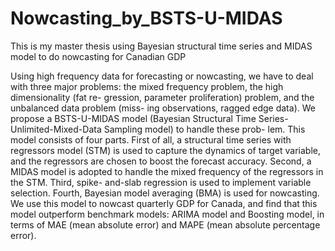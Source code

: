 # Nowcasting_by_BSTS-U-MIDAS
This is my master thesis using Bayesian structural time series and MIDAS model to do nowcasting for Canadian GDP


Using high frequency data for forecasting or nowcasting, we have to deal with three major problems: the mixed frequency problem, the high dimensionality (fat re- gression, parameter proliferation) problem, and the unbalanced data problem (miss- ing observations, ragged edge data). We propose a BSTS-U-MIDAS model (Bayesian Structural Time Series-Unlimited-Mixed-Data Sampling model) to handle these prob- lem. This model consists of four parts. First of all, a structural time series with regressors model (STM) is used to capture the dynamics of target variable, and the regressors are chosen to boost the forecast accuracy. Second, a MIDAS model is adopted to handle the mixed frequency of the regressors in the STM. Third, spike- and-slab regression is used to implement variable selection. Fourth, Bayesian model averaging (BMA) is used for nowcasting. We use this model to nowcast quarterly GDP for Canada, and find that this model outperform benchmark models: ARIMA model and Boosting model, in terms of MAE (mean absolute error) and MAPE (mean absolute percentage error).
